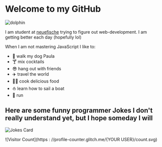 # Welcome to my GitHub

![dolphin](https://giffiles.alphacoders.com/880/8802.gif)

I am student at [neuefische](https://neue-fische.de/) trying to figure out web-development. I am getting better each day (hopefully lol)

When I am not mastering JavaScript I like to:

- 🐶 walk my dog Paula
- 🍸 mix cocktails
- 😎 hang out with friends
- ✈️ travel the world
- 👨‍🍳 cook delicious food
- ⛵ learn how to sail a boat
- 🏃 run



## Here are some funny programmer Jokes I don't really understand yet, but I hope someday I will
![Jokes Card](https://readme-jokes.vercel.app/api)


![Visitor Count](https : //profile-counter.glitch.me/{YOUR USER}/count.svg)
